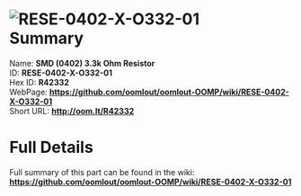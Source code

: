 
![RESE-0402-X-O332-01](https://github.com/oomlout/oomlout-OOMP/blob/master/parts/RESE-0402-X-O332-01/RESE-0402-X-O332-01_420.jpg)   
Summary
=================
  
Name: __SMD (0402) 3.3k Ohm Resistor__    
ID: __RESE-0402-X-O332-01__   
Hex ID: __R42332__   
WebPage: __https://github.com/oomlout/oomlout-OOMP/wiki/RESE-0402-X-O332-01__   
Short URL: __http://oom.lt/R42332__   

Full Details
==========================
Full summary of this part can be found in the wiki:   
__https://github.com/oomlout/oomlout-OOMP/wiki/RESE-0402-X-O332-01__    

